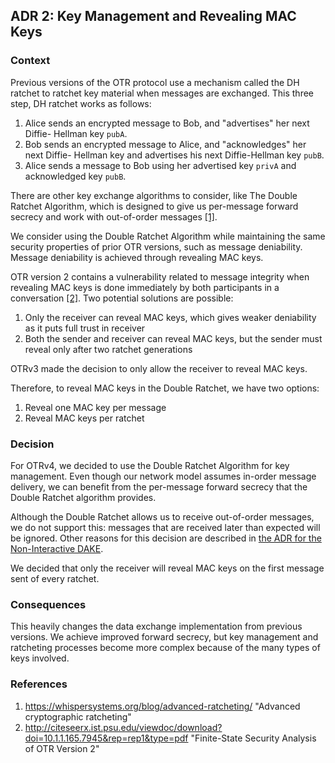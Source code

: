 ## ADR 2: Key Management and Revealing MAC Keys

### Context

Previous versions of the OTR protocol use a mechanism called the DH ratchet to
ratchet key material when messages are exchanged. This three step, DH ratchet
works as follows:

1. Alice sends an encrypted message to Bob, and "advertises" her next Diffie-
   Hellman key `pubA`.
2. Bob sends an encrypted message to Alice, and "acknowledges" her next Diffie-
   Hellman key and advertises his next Diffie-Hellman key `pubB`.
3. Alice sends a message to Bob using her advertised key `privA` and
   acknowledged key `pubB`.

There are other key exchange algorithms to consider, like The Double Ratchet
Algorithm, which is designed to give us per-message forward secrecy and work
with out-of-order messages [\[1\]](#references).

We consider using the Double Ratchet Algorithm while maintaining the same
security properties of prior OTR versions, such as message deniability.
Message deniability is achieved through revealing MAC keys.

OTR version 2 contains a vulnerability related to message integrity when
revealing MAC keys is done immediately by both participants in a conversation
[\[2\]](#references). Two potential solutions are possible:

1. Only the receiver can reveal MAC keys, which gives weaker deniability as
   it puts full trust in receiver
2. Both the sender and receiver can reveal MAC keys, but the sender must reveal
   only after two ratchet generations

OTRv3 made the decision to only allow the receiver to reveal MAC keys.

Therefore, to reveal MAC keys in the Double Ratchet, we have two options:

1. Reveal one MAC key per message
2. Reveal MAC keys per ratchet

### Decision

For OTRv4, we decided to use the Double Ratchet Algorithm for key management.
Even though our network model assumes in-order message delivery, we can
benefit from the per-message forward secrecy that the Double Ratchet
algorithm provides.

Although the Double Ratchet allows us to receive out-of-order messages, we do
not support this: messages that are received later than expected will be
ignored. Other reasons for this decision are described in
[the ADR for the Non-Interactive DAKE](https://github.com/otrv4/otrv4/blob/master/architecture-decisions/009-non-interactive-dake.md).

We decided that only the receiver will reveal MAC keys on the first message
sent of every ratchet.

### Consequences

This heavily changes the data exchange implementation from previous
versions. We achieve improved forward secrecy, but key management and ratcheting
processes become more complex because of the many types of keys involved.

### References

1. https://whispersystems.org/blog/advanced-ratcheting/ "Advanced cryptographic ratcheting"
2. http://citeseerx.ist.psu.edu/viewdoc/download?doi=10.1.1.165.7945&rep=rep1&type=pdf "Finite-State Security Analysis of OTR Version 2"